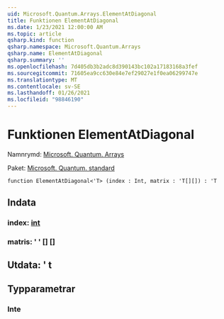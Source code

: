 ```yaml
---
uid: Microsoft.Quantum.Arrays.ElementAtDiagonal
title: Funktionen ElementAtDiagonal
ms.date: 1/23/2021 12:00:00 AM
ms.topic: article
qsharp.kind: function
qsharp.namespace: Microsoft.Quantum.Arrays
qsharp.name: ElementAtDiagonal
qsharp.summary: ''
ms.openlocfilehash: 7d405db3b2adc8d390143bc102a17183168a3fef
ms.sourcegitcommit: 71605ea9cc630e84e7ef29027e1f0ea06299747e
ms.translationtype: MT
ms.contentlocale: sv-SE
ms.lasthandoff: 01/26/2021
ms.locfileid: "98846190"
---
```

# <a name="elementatdiagonal-function"></a>Funktionen ElementAtDiagonal

Namnrymd: [Microsoft. Quantum. Arrays](xref:Microsoft.Quantum.Arrays)

Paket: [Microsoft. Quantum. standard](https://nuget.org/packages/Microsoft.Quantum.Standard)




```qsharp
function ElementAtDiagonal<'T> (index : Int, matrix : 'T[][]) : 'T
```


## <a name="input"></a>Indata

### <a name="index--int"></a>index: [int](xref:microsoft.quantum.lang-ref.int)




### <a name="matrix--t"></a>matris: ' ' [] []





## <a name="output--t"></a>Utdata: ' t



## <a name="type-parameters"></a>Typparametrar

### <a name="t"></a>Inte

